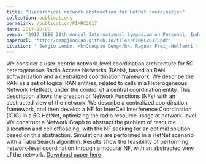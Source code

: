 ```yaml
---
title: "Hierarchical network abstraction for HetNet coordination"
collection: publications
permalink: /publication/PIMRC2017
date: 2017-10-08
venue: '2017 IEEE 28th Annual International Symposium on Personal, Indoor, and Mobile Radio Communications (PIMRC)'
paperurl: 'http://dengjunquan.github.io/files/PIMRC2017.pdf'
citation: ' Sergio Lembo, <b>Junquan Deng</b>, Ragnar Freij-Hollanti ;  Olav Tirkkonen ;  Tao Chen. Hierarchical network abstraction for HetNet coordination, <i>2017 IEEE 28th Annual International Symposium on Personal, Indoor, and Mobile Radio Communications (PIMRC), Montreal, QC, Canada, 2017, pp. 1-7.</i> <b>PIMRC 2017</b>.'
---
```

We consider a user-centric network-level coordination architecture for 5G heterogeneous Radio Access Networks (RANs), based on RAN softwarization and a centralized coordination framework. We describe the RAN as a set of logical RAN entities, related to cells in a Heterogeneous Network (HetNet), under the control of a central coordination entity. This description allows the creation of Network Functions (NFs) with an abstracted view of the network. We describe a centralized coordination framework, and then develop a NF for InterCell Interference Coordination (ICIC) in a 5G HetNet, optimizing the radio resource usage at network-level. We construct a Network Graph to abstract the problem of resource allocation and cell offloading, with the NF seeking for an optimal solution based on this abstraction. Simulations are performed in a HetNet scenario with a Tabu Search algorithm. Results show the feasibility of performing network-level coordination through a modular NF, with an abstracted view of the network.
[Download paper here](http://dengjunquan.github.io/files/PIMRC2017.pdf)